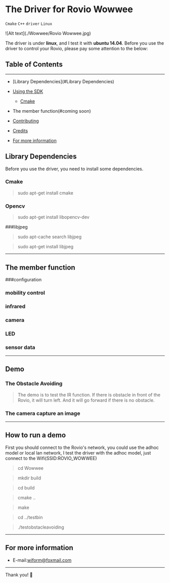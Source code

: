 # The Driver for Rovio Wowwee
`Cmake` `C++` `driver` `Linux`

![Alt text](./Wowwee/Rovio Wowwee.jpg)

The driver is under **linux**, and I test it with **ubuntu 14.04**. Before you use the driver to control your Rovio, please pay some attention to the below:

## Table of Contents 
-------------------
- [Library Dependencies](#Library Dependencies)
- [Using the SDK](#using-the-sdk)
	- [Cmake](#cmake)
- The member function(#coming soon)

- [Contributing](#contributing)
- [Credits](#credits)
- [For more information](#for-more-information)

## Library Dependencies

Before you use the driver, you need to install some dependencies.

### Cmake 
> sudo apt-get install cmake

### Opencv
>sudo apt-get install libopencv-dev

###libjpeg

>sudo apt-cache search libjpeg

>sudo apt-get install libjpeg


-------------------

## The member function 

###configuration

### mobility control

### infrared


### camera

### LED

### sensor data
-------------------

## Demo
### The Obstacle Avoiding
>The demo is to test the IR function. If there is obstacle in front of the Rovio, it will turn left. And it will go forward if there is no obstacle. 

### The camera capture an image

-------------------
## How to run a demo
First you should connect to the Rovio's network, you could use the adhoc model or local lan network, I test the driver with the adhoc model, just  connect to the Wifi(SSID:ROVIO_WOWWEE)

>cd Wowwee

>mkdir build

>cd build

>cmake ..

>make

>cd ../testbin

>./testobstacleavoiding

-------------------

## For more information
- E-mail:[wiform@foxmail.com](wiform@foxmail.com)

---------
Thank you!
:panda_face:



